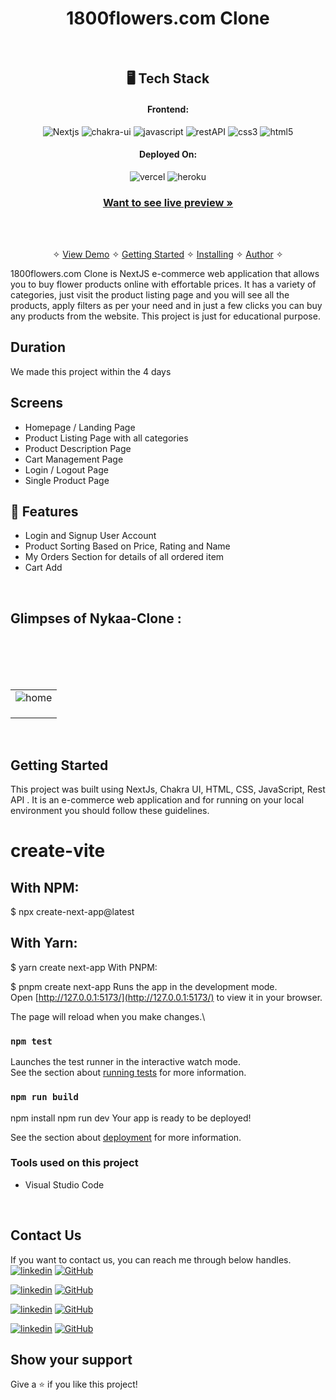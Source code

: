 
<h1 align="center">1800flowers.com Clone</h1>
<br />

<h2 align="center">🖥️ Tech Stack</h2>


<h4 align="center">Frontend:</h4>

<p align="center">
  <img src="https://img.shields.io/badge/Next-20232A?style=for-the-badge&logo=react&logoColor=61DAFB" alt="Nextjs" />
  <img src="https://img.shields.io/badge/Chakra%20UI-3bc7bd?style=for-the-badge&logo=chakraui&logoColor=white" alt="chakra-ui" />
  <img src="https://img.shields.io/badge/JavaScript-323330?style=for-the-badge&logo=javascript&logoColor=F7DF1E" alt="javascript" />
  <img src="https://img.shields.io/badge/Rest_API-02303A?style=for-the-badge&logo=react-router&logoColor=white" alt="restAPI" />
  <img src="https://img.shields.io/badge/CSS3-1572B6?style=for-the-badge&logo=css3&logoColor=white" alt="css3" />
  <img src="https://img.shields.io/badge/HTML5-E34F26?style=for-the-badge&logo=html5&logoColor=white" alt="html5" />
</p>


<h4 align="center">Deployed On:</h4>

<p align="center">
  <img src="https://img.shields.io/badge/Netlify-00C7B7?style=for-the-badge&logo=netlify&logoColor=white" alt="vercel" />
  <img src="https://img.shields.io/badge/vercel-430098?style=for-the-badge&logo=vercel&logoColor=white" alt="heroku" />
</p>



<h3 align="center"><a href="https://flower18.vercel.app/"><strong>Want to see live preview »</strong></a></h3>
<br />
<p align="center">
  <br />&#10023;
  <a href="#Demo">View Demo</a> &#10023;
  <a href="#Getting-Started">Getting Started</a> &#10023; 
  <a href="#Install">Installing</a> &#10023;
  <a href="#Contact Us">Author</a> &#10023;
</p>

1800flowers.com Clone is NextJS e-commerce web application that allows you to buy flower products online with effortable prices. It has a variety of categories, just visit the product listing page and you will see all the products, apply filters as per your need and in just a few clicks you can buy any products from the website. This project is just for educational purpose.

## Duration 
We made this project within the 4 days
<br />

## Screens 
- Homepage / Landing Page
- Product Listing Page with all categories
- Product Description Page
- Cart Management Page
- Login / Logout Page
- Single Product Page


## 🚀 Features
- Login and Signup User Account
- Product Sorting Based on Price, Rating and Name
- My Orders Section for details of all ordered item
- Cart Add 
<br />


## Glimpses of Nykaa-Clone :
<table>
  <tr>
    <td><img src="https://user-images.githubusercontent.com/109611448/213923457-9a382633-b69c-4c7b-bb37-3212faacc999.png"  alt="home" /></td>
  </tr>
  <br/>
  <tr>
    <td><img src="https://user-images.githubusercontent.com/109611448/213923481-5667da3d-a857-43db-a507-4a7e2f306b8a.png"  alt="" /></td>
  </tr>
  <br/>
  <tr>
    <td><img src="https://user-images.githubusercontent.com/109611448/213923495-e777a1e2-be9a-4263-b22b-41077b592c19.png"  alt="" /></td>
  </tr>
  <br/>
   <tr>
    <td><img src="https://user-images.githubusercontent.com/109611448/213923515-93866847-14d3-4f78-b883-846706157ba6.png"   alt="" /></td>
  </tr>
  <br/>

</table>

<br />



## Getting Started

This project was built using NextJs, Chakra UI, HTML, CSS, JavaScript, Rest API . It is an e-commerce web application and for running on your local environment you should follow these guidelines.


# create-vite
## With NPM:

$ npx create-next-app@latest
## With Yarn:

$ yarn create next-app
With PNPM:

$ pnpm create next-app
Runs the app in the development mode.\
Open [http://127.0.0.1:5173/](http://127.0.0.1:5173/) to view it in your browser.

The page will reload when you make changes.\

### `npm test`

Launches the test runner in the interactive watch mode.\
See the section about [running tests](https://facebook.github.io/create-react-app/docs/running-tests) for more information.

### `npm run build`

npm install
npm run dev
Your app is ready to be deployed!

See the section about [deployment](https://facebook.github.io/create-react-app/docs/deployment) for more information.


### Tools used on this project

- Visual Studio Code

<br />

## Contact Us

If you want to contact us, you can reach me through below handles. <br />
[![linkedin](https://img.shields.io/badge/Santosh-Sharma-0077B5?style=for-the-badge&logo=linkedin&logoColor=white)](https://github.com/SantoshSharma09)
[![GitHub](https://img.shields.io/badge/Santosh-Sharma-0077B5?style=for-the-badge&logo=Github&logoColor=white)](https://github.com/SantoshSharma09)

[![linkedin](https://img.shields.io/badge/Amit-Pal-0077B5?style=for-the-badge&logo=linkedin&logoColor=white)](https://www.linkedin.com/in/iamitpal/)
[![GitHub](https://img.shields.io/badge/Amit-Pal-0077B5?style=for-the-badge&logo=Github&logoColor=white)](https://github.com/iamitpal/)

[![linkedin](https://img.shields.io/badge/Jyotiranjan-JanGhibila-0077B5?style=for-the-badge&logo=linkedin&logoColor=white)](https://www.linkedin.com/in/JyotiranjanGhibila/)
[![GitHub](https://img.shields.io/badge/Jyotiranjan-JanGhibila-0077B5?style=for-the-badge&logo=Github&logoColor=white)](https://github.com/JyotiranjanGhibila)

[![linkedin](https://img.shields.io/badge/Janani-Jayaraman-0077B5?style=for-the-badge&logo=linkedin&logoColor=white)](https://www.linkedin.com/in/Janani1727/)
[![GitHub](https://img.shields.io/badge/Janani-Jayaraman-0077B5?style=for-the-badge&logo=Github&logoColor=white)](https://github.com/Janani1727)







## Show your support

Give a ⭐️ if you like this project!



